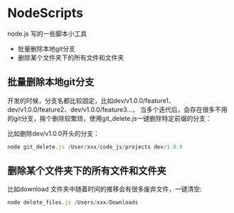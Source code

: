 # NodeScripts
node.js 写的一些脚本小工具

- 批量删除本地git分支
- 删除某个文件夹下的所有文件和文件夹

## 批量删除本地git分支

开发的时候，分支名都比较固定，比如dev/v1.0.0/feature1、dev/v1.0.0/feature2、dev/v1.0.0/feature3...，
当多个迭代后，会存在很多不用的git分支，挨个删除较繁琐，使用git_delete.js一键删除特定前缀的分支：

比如删除dev/v1.0.0开头的分支：

```js
node git_delete.js /User/xxx/code_js/projects dev/1.0.0
```

## 删除某个文件夹下的所有文件和文件夹

比如download 文件夹中随着时间的推移会有很多废弃文件，一键清空:

```js
node delete_files.js /Users/xxx/Downloads
```